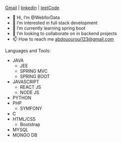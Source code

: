   [Gmail](mailto:abdououroui@gmail.com)     |     [linkedin](https://www.linkedin.com/in/abderrahmane-ouroui-5b73b1216/)  | [leetCode](https://leetcode.com/webfordata/)

- 👋 Hi, I’m @WebforData
- 👀 I’m interested in full stack development 
- 🌱 I’m currently learning spring boot 
- 💞️ I’m looking to collaborate on in backend projects
- 📫 How to reach me abdououroui123@gmail.com

<!---
WebforData/WebforData is a ✨ special ✨ repository because its `README.md` (this file) appears on your GitHub profile.
You can click the Preview link to take a look at your changes.
--->
Languages and Tools:
  - JAVA
    - JEE
    - SPRING MVC
    - SPRING BOOT
  - JAVASCRIPT
    - REACT JS
    - NODE JS
  - PYTHON
  - PHP
    - SYMFONY
  - C
  - HTML/CSS
    - Bootstrap
  - MYSQL
  - MONGO DB
 
